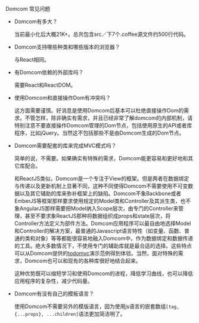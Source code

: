 Domcom 常见问题

* Domcom有多大？

  当前最小化后大概21K+。总共包含src／下7个.coffee源文件约500行代码。

* Domcom支持哪些种类和哪些版本的浏览器？

  与React相同。

* 有Domcom依赖的外部库吗？

  需要React和ReactDOM。

* 使用Domcom和直接操作Dom有冲突吗？

  这方面需要谨慎。好消息是使用Domcom后基本可以杜绝直接操作Dom的需求。不管怎样，除非确实有需求，并且已经非常了解domcom的内部机制，请特别注意不要直接操作Domcom管理的Dom节点，包括使用原生的API或者库程序，比如jQuery。当然这不包括那些不是由Domcom生成的Dom节点。

* Domcom需要配套的库来完成MVC模式吗？

  简单的说，不需要。如果确实有特殊的需求，Domcom能更容易和更好地和其它库配合。

  和ReactJS类似，Domcom是一个专注于View的框架。但是两者在数据绑定与传递以及更新机制上显著不同，这种不同使得Domcom不需要使用不可变数据以及其它辅助的库来弥补框架上的缺陷。Domcom不象Backbone或者EmberJS等框架那样要求使用规定的Model类和Controller及其派生类，也不象AngularJS那样需要把Model纳入Scope层次，由专门的Controller来管理，甚至不要求象ReactJS那种将数据组织成props和state层次，将Controller方法定义为部件方法。Domcom应用程序可以最自由地选择Model和Controller的解决方案，最普通的Javascript语言特性（如变量、函数、普通的类和对象）等等都能很容易地融入Domcom中，作为数据绑定和数据传递的工具。绝大多数情况下，不使用专门的辅助库就是最合适的选择。这些特点可以从Domcom提供的[todomvc](https://github.com/taijiweb/domcom/blob/master/demo/coffee/todomvc.coffee)演示范例得到体验。当然，面对特殊的需求，Domcom也可以和现有的各种库很好地结合起来。


  这种优势既可以缩短学习和使用Domcom的进程，降低学习曲线，也可以降低应用程序的复杂性，减少代码量。

* Domcom有没有自己的模板语言？

  使用Domcom不需要另外的模版语言，因为使用js语言的嵌套数组`[tag, {...props}, ...children]`语法更加简洁明了。

